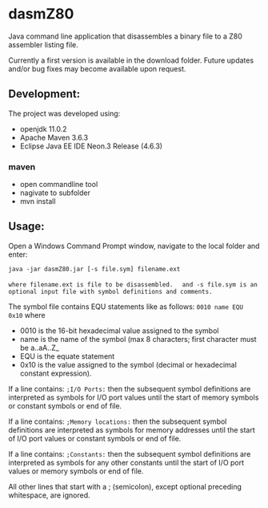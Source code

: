 # dasmZ80
Java command line application that disassembles a binary file to a Z80 assembler listing file.

Currently a first version is available in the download folder. Future updates and/or bug fixes may become available upon request.

## Development:
The project was developed using:
* openjdk 11.0.2
* Apache Maven 3.6.3
* Eclipse Java EE IDE Neon.3 Release (4.6.3)

### maven
* open commandline tool
* nagivate to subfolder 
* mvn install

## Usage:
Open a Windows Command Prompt window, navigate to the local folder and enter:

`java -jar dasmZ80.jar [-s file.sym] filename.ext`

`where filename.ext is file to be disassembled.`
`  and -s file.sym is an optional input file with symbol definitions and comments.`

The symbol file contains EQU statements like as follows:
`0010 name EQU 0x10`
where 
* 0010 is the 16-bit hexadecimal value assigned to the symbol
* name is the name of the symbol (max 8 characters; first character must be a..aA..Z_
* EQU is the equate statement
* 0x10 is the value assigned to the symbol (decimal or hexadecimal constant expression).

If a line contains:
`;I/O Ports:`
then the subsequent symbol definitions are interpreted as symbols for I/O port values until the start of memory symbols or constant symbols or end of file.

If a line contains:
`;Memory locations:`
then the subsequent symbol definitions are interpreted as symbols for memory addresses until the start of I/O port values or constant symbols or end of file.

If a line contains:
`;Constants:`
then the subsequent symbol definitions are interpreted as symbols for any other constants until the start of I/O port values or memory symbols or end of file.

All other lines that start with a ; (semicolon), except optional preceding whitespace, are ignored.